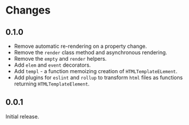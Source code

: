 # Changes

## 0.1.0

* Remove automatic re-rendering on a property change.
* Remove the `render` class method and asynchronous rendering.
* Remove the `empty` and `render` helpers.
* Add `elem` and `event` decorators.
* Add `templ` - a function memoizing creation of `HTMLTemplateELement`.
* Add plugins for `eslint` and `rollup` to transform `html` files as functions returning `HTMLTemplateElement`.

## 0.0.1

Initial release.
